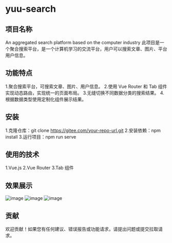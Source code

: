# yuu-search

## 项目名称
An aggregated search platform based on the computer industry
此项目是一个聚合搜索平台，是一个计算机学习的交流平台，用户可以搜索文章、图片、平台用户信息。

## 功能特点
1.聚合搜索平台，可搜索文章、图片、用户信息。
2.使用 Vue Router 和 Tab 组件实现动态路由，实现统一的页面布局。
3.无缝切换不同数据分类的搜索结果。
4.根据数据类型使用定制化组件展示结果。

## 安装
1.克隆仓库：git clone https://gitee.com/your-repo-url.git
2.安装依赖：npm install
3.运行项目：npm run serve

## 使用的技术
1.Vue.js
2.Vue Router
3.Tab 组件

## 效果展示
![image](assets/index.png)
![image](assets/picture.png)
![image](assets/user.png)

## 贡献
欢迎贡献！如果您有任何建议、错误报告或功能请求，请提出问题或提交拉取请求。

